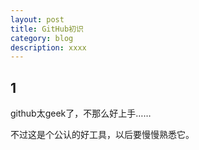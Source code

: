 ```yaml
---
layout: post
title: GitHub初识
category: blog
description: xxxx
---
```


## 1

github太geek了，不那么好上手……

不过这是个公认的好工具，以后要慢慢熟悉它。

